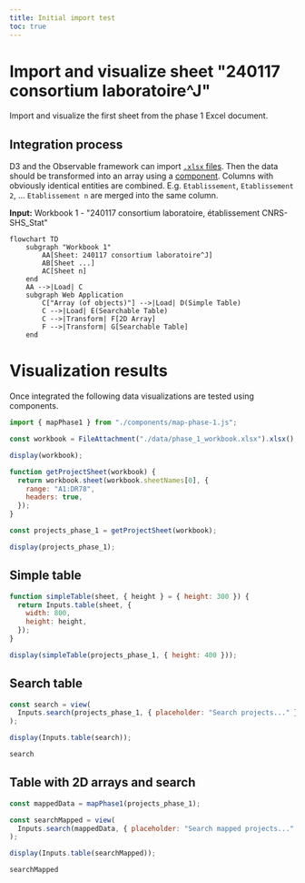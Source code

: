 ```yaml
---
title: Initial import test
toc: true
---
```


# Import and visualize sheet "240117 consortium laboratoire^J"

Import and visualize the first sheet from the phase 1 Excel document.

## Integration process

D3 and the Observable framework can import [`.xlsx` files](https://observablehq.com/framework/lib/xlsx).
Then the data should be transformed into an array using a [component](./components/map-phase-1.js).
Columns with obviously identical entities are combined.
E.g. `Etablissement`, `Etablissement 2`, ... `Etablissement n` are merged into the same column.

**Input:** Workbook 1 - "240117 consortium laboratoire, établissement CNRS-SHS_Stat"

```mermaid
flowchart TD
    subgraph "Workbook 1"
        AA[Sheet: 240117 consortium laboratoire^J]
        AB[Sheet ...]
        AC[Sheet n]
    end
    AA -->|Load| C
    subgraph Web Application
        C["Array (of objects)"] -->|Load| D(Simple Table)
        C -->|Load| E(Searchable Table)
        C -->|Transform| F[2D Array]
        F -->|Transform| G[Searchable Table]
    end
```

# Visualization results

Once integrated the following data visualizations are tested using components.

```js
import { mapPhase1 } from "./components/map-phase-1.js";
```

```js
const workbook = FileAttachment("./data/phase_1_workbook.xlsx").xlsx();
```

```js
display(workbook);
```

```js
function getProjectSheet(workbook) {
  return workbook.sheet(workbook.sheetNames[0], {
    range: "A1:DR78",
    headers: true,
  });
}

const projects_phase_1 = getProjectSheet(workbook);
```

```js
display(projects_phase_1);
```

## Simple table

```js
function simpleTable(sheet, { height } = { height: 300 }) {
  return Inputs.table(sheet, {
    width: 800,
    height: height,
  });
}
```

```js
display(simpleTable(projects_phase_1, { height: 400 }));
```

## Search table

```js
const search = view(
  Inputs.search(projects_phase_1, { placeholder: "Search projects..." })
);
```

```js
display(Inputs.table(search));
```

```js
search
```

## Table with 2D arrays and search

```js
const mappedData = mapPhase1(projects_phase_1);
```

```js
const searchMapped = view(
  Inputs.search(mappedData, { placeholder: "Search mapped projects..." })
);
```

```js
display(Inputs.table(searchMapped));
```

```js
searchMapped
```
